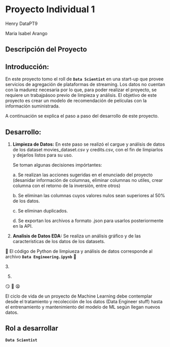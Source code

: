 # Proyecto Individual 1
Henry DataPT9 
</p>
Maria Isabel Arango

## **Descripción del Proyecto**

## Introducción:

En este proyecto tomo el roll de **`Data Scientist`** en una start-up que provee servicios de agregación de plataformas de streaming. 
Los datos no cuentan con la madurez necesaria por lo que, para poder realizar el proyecto, se requiere un trabajpásoo previo de limpieza y análisis.
El objetivo de este proyecto es crear un modelo de recomendación de películas con la información suministrada.

A continuación se explica el paso a paso del desarrollo de este proyecto.

## Desarrollo:

1. **Limpieza de Datos:**
   En este paso se realizó el cargue y análisis de datos de los dataset movies_dataset.csv y credits.csv, con el fin de limpiarlos y dejarlos listos para su uso.
   </p>
   Se toman algunas decisiones impórtantes:
   </p>
   a. Se realizan las acciones sugeridas en el enunciado del proyecto (desanidar información de columnas, eliminar columnas no utiles, crear columna con el retorno de la inversión, entre       otros)
   </p>
   b. Se eliminan las columnas cuyos valores nulos sean superiores al 50% de los datos.
   </p>
   c. Se eliminan duplicados.
   </p>
   d. Se exportan los archivos a formato .json para usarlos posteriormente en la API.
   </p>
2. **Analisis de Datos EDA:** Se realiza un análisis gráfico y de las características de los datos de los datasets.
   </p>
:eyes:    El código de Python de limpiueza y análisis de datos corresponde al archivo **`Data Engineering.ipynb`**   :eyes:
</p>
3. 

5. 
 :smirk:
 :eyes:
 :weary:

El ciclo de vida de un proyecto de Machine Learning debe contemplar desde el tratamiento y recolección de los datos (Data Engineer stuff) hasta el entrenamiento y mantenimiento del modelo de ML según llegan nuevos datos.


## Rol a desarrollar

 **`Data Scientist`** 
